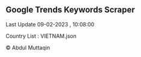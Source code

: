 

## Google Trends Keywords Scraper 
 
Last Update 09-02-2023 , 10:08:00

Country List :
VIETNAM.json



© Abdul Muttaqin 
